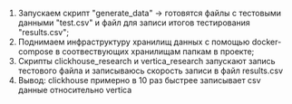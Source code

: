 1. Запускаем скрипт "generate_data" -> готовятся файлы с тестовыми данными "test.csv" и файл для записи итогов тестирования "results.csv";
2. Поднимаем инфраструктуру хранилищ данных с помощью docker-compose в соотвествующих хранилищам папкам в проекте;
3. Скрипты clickhouse_research и vertica_research запускают запись тестового файла и записываюсь скорость записи в файл results.csv
4. Вывод: clickhouse примерно в 10 раз быстрее записывает csv данные относительно vertica
